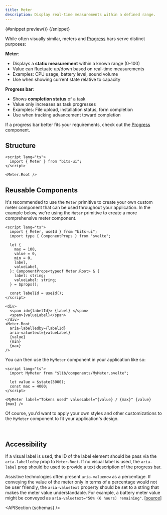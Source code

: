 ```yaml
---
title: Meter
description: Display real-time measurements within a defined range.
---
```


<script>
	import { APISection, ComponentPreview, MeterDemo, DemoCodeContainer, MeterDemoCustom } from '$lib/components/index.js'
	let { schemas } = $props()
</script>

<ComponentPreview name="meter-demo" componentName="Meter" variant="preview">

{#snippet preview()}
<MeterDemo />
{/snippet}

</ComponentPreview>

While often visually similar, meters and [Progress](/docs/components/progress) bars serve distinct purposes:

**Meter**:

- Displays a **static measurement** within a known range (0-100)
- Value can fluctuate up/down based on real-time measurements
- Examples: CPU usage, battery level, sound volume
- Use when showing current state relative to capacity

**Progress bar**:

- Shows **completion status** of a task
- Value only increases as task progresses
- Examples: File upload, installation status, form completion
- Use when tracking advancement toward completion

If a progress bar better fits your requirements, check out the [Progress](/docs/components/progress) component.

## Structure

```svelte
<script lang="ts">
  import { Meter } from "bits-ui";
</script>

<Meter.Root />
```

## Reusable Components

It's recommended to use the `Meter` primitive to create your own custom meter component that can be used throughout your application. In the example below, we're using the `Meter` primitive to create a more comprehensive meter component.

```svelte
<script lang="ts">
  import { Meter, useId } from "bits-ui";
  import type { ComponentProps } from "svelte";

  let {
    max = 100,
    value = 0,
    min = 0,
    label,
    valueLabel,
  }: ComponentProps<typeof Meter.Root> & {
    label: string;
    valueLabel: string;
  } = $props();

  const labelId = useId();
</script>

<div>
  <span id={labelId}> {label} </span>
  <span>{valueLabel}</span>
</div>
<Meter.Root
  aria-labelledby={labelId}
  aria-valuetext={valueLabel}
  {value}
  {min}
  {max}
/>
```

You can then use the `MyMeter` component in your application like so:

```svelte title="+page.svelte"
<script lang="ts">
  import MyMeter from "$lib/components/MyMeter.svelte";

  let value = $state(3000);
  const max = 4000;
</script>

<MyMeter label="Tokens used" valueLabel="{value} / {max}" {value} {max} />
```

Of course, you'd want to apply your own styles and other customizations to the `MyMeter` component to fit your application's design.

<br>

<MeterDemoCustom value={3000} label="Tokens used" valueLabel="3000 / 4000" max={4000} />

## Accessibility

If a visual label is used, the ID of the label element should be pass via the `aria-labelledby` prop to `Meter.Root`. If no visual label is used, the `aria-label` prop should be used to provide a text description of the progress bar.

Assistive technologies often present `aria-valuenow` as a percentage. If conveying the value of the meter only in terms of a percentage would not be user friendly, the `aria-valuetext` property should be set to a string that makes the meter value understandable. For example, a battery meter value might be conveyed as `aria-valuetext="50% (6 hours) remaining"`. [[source](https://www.w3.org/WAI/ARIA/apg/patterns/meter/)]

<APISection {schemas} />
